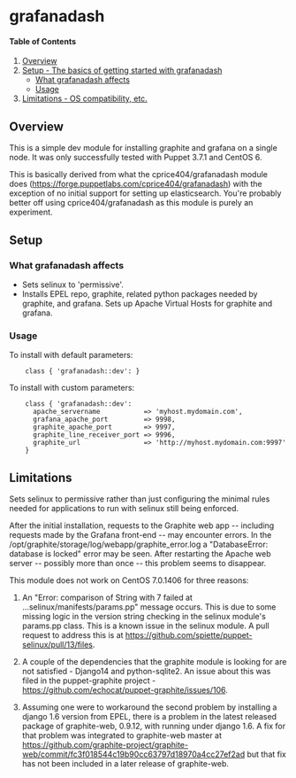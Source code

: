 # grafanadash

#### Table of Contents

1. [Overview](#overview)
2. [Setup - The basics of getting started with grafanadash](#setup)
    * [What grafanadash affects](#what-grafanadash-affects)
    * [Usage](#usage)
3. [Limitations - OS compatibility, etc.](#limitations)

## Overview

This is a simple dev module for installing graphite and grafana on a single node.
It was only successfully tested with Puppet 3.7.1 and CentOS 6.

This is basically derived from what the cprice404/grafanadash module does
(https://forge.puppetlabs.com/cprice404/grafanadash) with the exception of no
initial support for setting up elasticsearch.  You're probably better off using
cprice404/grafanadash as this module is purely an experiment.

## Setup

### What grafanadash affects

* Sets selinux to 'permissive'.
* Installs EPEL repo, graphite, related python packages needed by graphite, and
  grafana.  Sets up Apache Virtual Hosts for graphite and grafana.

### Usage

To install with default parameters:

```puppet
    class { 'grafanadash::dev': }
```

To install with custom parameters:

```puppet
    class { 'grafanadash::dev':
      apache_servername           => 'myhost.mydomain.com',
      grafana_apache_port         => 9998,
      graphite_apache_port        => 9997,
      graphite_line_receiver_port => 9996,
      graphite_url                => 'http://myhost.mydomain.com:9997'
    }
```

## Limitations

Sets selinux to permissive rather than just configuring the minimal rules needed
for applications to run with selinux still being enforced.

After the initial installation, requests to the Graphite web app -- including
requests made by the Grafana front-end -- may encounter errors.  In the
/opt/graphite/storage/log/webapp/graphite_error.log a "DatabaseError: database
is locked" error may be seen.  After restarting the Apache web server --
possibly more than once -- this problem seems to disappear.

This module does not work on CentOS 7.0.1406 for three reasons:

1) An "Error: comparison of String with 7 failed at
   ...selinux/manifests/params.pp" message occurs.  This is due to some missing
   logic in the version string checking in the selinux module's params.pp class.
   This is a known issue in the selinux module.  A pull request to address this
   is at https://github.com/spiette/puppet-selinux/pull/13/files.

2) A couple of the dependencies that the graphite module is looking for are
   not satisfied - Django14 and python-sqlite2.  An issue about this was filed
   in the puppet-graphite project -
   https://github.com/echocat/puppet-graphite/issues/106.

3) Assuming one were to workaround the second problem by installing a django
   1.6 version from EPEL, there is a problem in the latest released package
   of graphite-web, 0.9.12, with running under django 1.6.  A fix for that
   problem was integrated to graphite-web master at
   https://github.com/graphite-project/graphite-web/commit/fc3f018544c19b90cc63797d18970a4cc27ef2ad
   but that fix has not been included in a later release of graphite-web.
